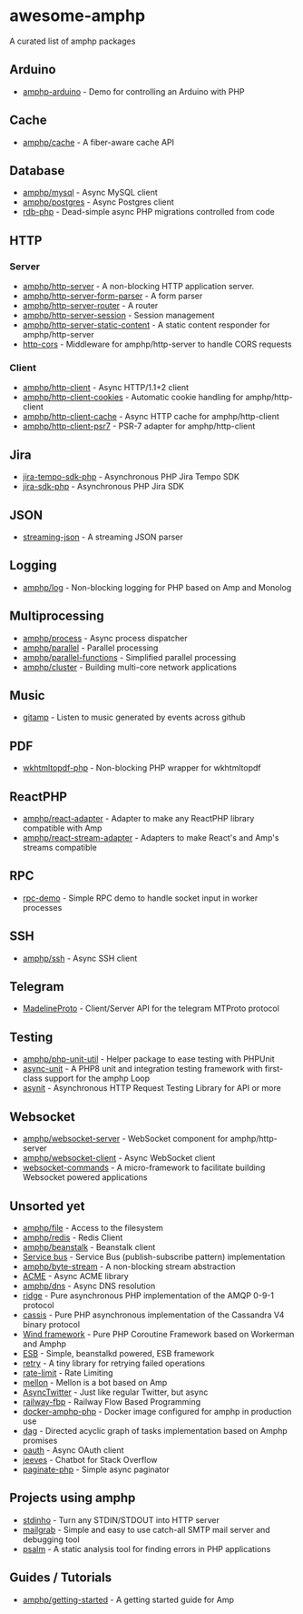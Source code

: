 # awesome-amphp
A curated list of amphp packages


## Arduino

- [amphp-arduino](https://github.com/kelunik/amphp-arduino) - Demo for controlling an Arduino with PHP

## Cache

- [amphp/cache](https://github.com/amphp/cache) - A fiber-aware cache API

## Database

- [amphp/mysql](https://github.com/amphp/mysql) - Async MySQL client
- [amphp/postgres](https://github.com/amphp/postgres) - Async Postgres client
- [rdb-php](https://github.com/spacetab-io/rdb-php) - Dead-simple async PHP migrations controlled from code

## HTTP

### Server

- [amphp/http-server](https://github.com/amphp/http-server) - A non-blocking HTTP application server. 
- [amphp/http-server-form-parser](https://github.com/http-server-form-parser) - A form parser
- [amphp/http-server-router](https://github.com/amphp/http-server-router) - A router
- [amphp/http-server-session](https://github.com/amphp/http-server-session) - Session management 
- [amphp/http-server-static-content](https://github.com/amphp/http-server-static-content) - A static content responder for amphp/http-server
- [http-cors](https://github.com/labrador-kennel/http-cors) - Middleware for amphp/http-server to handle CORS requests

### Client

- [amphp/http-client](https://github.com/amphp/http-client) - Async HTTP/1.1+2 client
- [amphp/http-client-cookies](https://github.com/amphp/http-client-cookies) - Automatic cookie handling for amphp/http-client
- [amphp/http-client-cache](https://github.com/amphp/http-client-cache) - Async HTTP cache for amphp/http-client
- [amphp/http-client-psr7](https://github.com/amphp/http-client-psr7) - PSR-7 adapter for amphp/http-client

## Jira

- [jira-tempo-sdk-php](https://github.com/spacetab-io/jira-tempo-sdk-php) - Asynchronous PHP Jira Tempo SDK
- [jira-sdk-php](https://github.com/spacetab-io/jira-sdk-php) - Asynchronous PHP Jira SDK

## JSON

- [streaming-json](https://github.com/kelunik/streaming-json) - A streaming JSON parser

## Logging

- [amphp/log](https://github.com/amphp/log) - Non-blocking logging for PHP based on Amp and Monolog

## Multiprocessing

- [amphp/process](https://github.com/amphp/process) - Async process dispatcher
- [amphp/parallel](https://github.com/amphp/parallel) - Parallel processing
- [amphp/parallel-functions](https://github.com/amphp/parallel-functions) - Simplified parallel processing
- [amphp/cluster](https://github.com/amphp/cluster) - Building multi-core network applications

## Music

- [gitamp](https://github.com/ekinhbayar/gitamp) - Listen to music generated by events across github

## PDF

- [wkhtmltopdf-php](https://github.com/spacetab-io/wkhtmltopdf-php) - Non-blocking PHP wrapper for wkhtmltopdf

## ReactPHP

- [amphp/react-adapter](https://github.com/amphp/react-adapter) - Adapter to make any ReactPHP library compatible with Amp
- [amphp/react-stream-adapter](https://github.com/amphp/react-stream-adapter) - Adapters to make React's and Amp's streams compatible

## RPC

- [rpc-demo](https://github.com/kelunik/rpc-demo) - Simple RPC demo to handle socket input in worker processes

## SSH

- [amphp/ssh](https://github.com/amphp/ssh) - Async SSH client

## Telegram

- [MadelineProto](https://github.com/danog/MadelineProto) - Client/Server API for the telegram MTProto protocol 

## Testing

- [amphp/php-unit-util](https://github.com/amphp/phpunit-util) - Helper package to ease testing with PHPUnit
- [async-unit](https://github.com/labrador-kennel/async-unit) - A PHP8 unit and integration testing framework with first-class support for the amphp Loop
- [asynit](https://github.com/jolicode/asynit) - Asynchronous HTTP Request Testing Library for API or more

## Websocket

- [amphp/websocket-server](https://github.com/amphp/websocket-server) - WebSocket component for amphp/http-server
- [amphp/websocket-client](https://github.com/amphp/websocket-client) - Async WebSocket client
- [websocket-commands](https://github.com/cspray/websocket-commands) - A micro-framework to facilitate building Websocket powered applications


## Unsorted yet

- [amphp/file](https://github.com/amphp/file) - Access to the filesystem
- [amphp/redis](https://github.com/amphp/redis) - Redis Client
- [amphp/beanstalk](https://github.com/amphp/beanstalk) - Beanstalk client
- [Service bus](https://github.com/php-service-bus/service-bus) - Service Bus (publish-subscribe pattern) implementation
- [amphp/byte-stream](https://github.com/amphp/byte-stream) - A non-blocking stream abstraction
- [ACME](https://github.com/kelunik/acme) - Async ACME library
- [amphp/dns](https://github.com/amphp/dns) - Async DNS resolution
- [ridge](https://github.com/phpinnacle/ridge) - Pure asynchronous PHP implementation of the AMQP 0-9-1 protocol
- [cassis](https://github.com/phpinnacle/cassis) - Pure PHP asynchronous implementation of the Cassandra V4 binary protocol
- [Wind framework](https://github.com/wind-framework/wind-framework) - Pure PHP Coroutine Framework based on Workerman and Amphp
- [ESB](https://github.com/webgriffe/esb) - Simple, beanstalkd powered, ESB framework
- [retry](https://github.com/kelunik/retry) - A tiny library for retrying failed operations
- [rate-limit](https://github.com/kelunik/rate-limit) - Rate Limiting
- [mellon](https://github.com/kelunik/mellon) - Mellon is a bot based on Amp
- [AsyncTwitter](https://github.com/PeeHaa/AsyncTwitter) - Just like regular Twitter, but async
- [railway-fbp](https://github.com/darkwood-fr/railway-fbp) - Railway Flow Based Programming
- [docker-amphp-php](https://github.com/spacetab-io/docker-amphp-php) - Docker image configured for amphp in production use
- [dag](https://github.com/dbalabka/dag) - Directed acyclic graph of tasks implementation based on Amphp promises
- [oauth](https://github.com/kelunik/oauth) - Async OAuth client
- [jeeves](https://github.com/Room-11/Jeeves) - Chatbot for Stack Overflow
- [paginate-php](https://github.com/spacetab-io/paginate-php) - Simple async paginator 

## Projects using amphp

- [stdinho](https://github.com/ostrolucky/stdinho) - Turn any STDIN/STDOUT into HTTP server
- [mailgrab](https://github.com/PeeHaa/mailgrab) - Simple and easy to use catch-all SMTP mail server and debugging tool
- [psalm](https://github.com/vimeo/psalm) - A static analysis tool for finding errors in PHP applications

## Guides / Tutorials

- [amphp/getting-started](https://github.com/amphp/getting-started) - A getting started guide for Amp